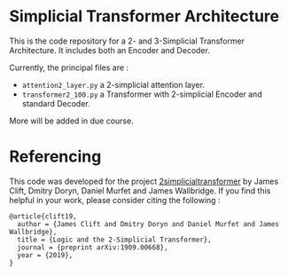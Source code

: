 # Simplicial Transformer Architecture   

This is the code repository for a 2- and 3-Simplicial Transformer Architecture.   It includes both an Encoder and Decoder.

Currently, the principal files are :
* `attention2_layer.py` a 2-simplicial attention layer.
* `transformer2_100.py` a Transformer with 2-simplicial Encoder and standard Decoder.

More will be added in due course.


# Referencing

This code was developed for the project [2simplicialtransformer](https://github.com/dmurfet/2simplicialtransformer) by James Clift, Dmitry Doryn, Daniel Murfet and James Wallbridge. If you find this helpful in your work, please consider citing the following :

```
@article{clift19,    
  author = {James Clift and Dmitry Doryn and Daniel Murfet and James Wallbridge},    
  title = {Logic and the 2-Simplicial Transformer},    
  journal = {preprint arXiv:1909.00668},    
  year = {2019},    
}
```
